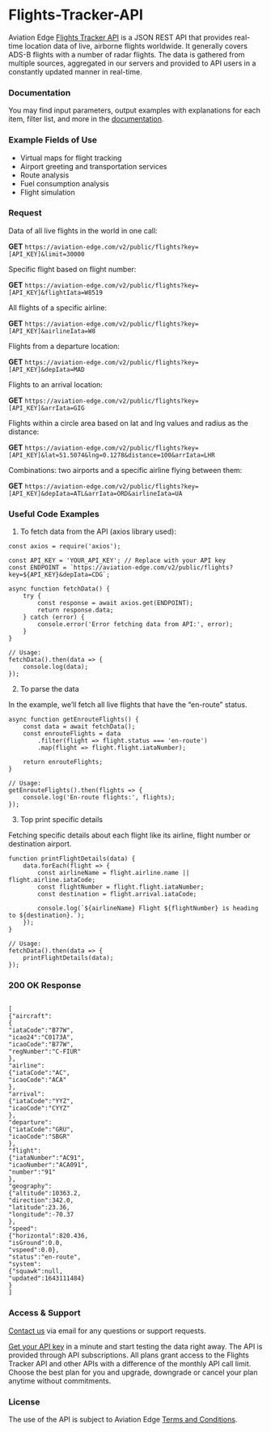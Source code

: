 # Flights-Tracker-API
Aviation Edge <a href="https://aviation-edge.com/flight-radar-and-tracker-api/"> Flights Tracker API</a> is a JSON REST API that provides real-time location data of live, airborne flights worldwide. It generally covers ADS-B flights with a number of radar flights. The data is gathered from multiple sources, aggregated in our servers and provided to API users in a constantly updated manner in real-time.

### Documentation
You may find input parameters, output examples with explanations for each item, filter list, and more in the [documentation](https://aviation-edge.com/developers/).

### Example Fields of Use
- Virtual maps for flight tracking
- Airport greeting and transportation services
- Route analysis
- Fuel consumption analysis
- Flight simulation

### Request 
Data of all live flights in the world in one call:

**GET** `https://aviation-edge.com/v2/public/flights?key=[API_KEY]&limit=30000`

Specific flight based on flight number:

**GET** `https://aviation-edge.com/v2/public/flights?key=[API_KEY]&flightIata=W8519`

All flights of a specific airline:

**GET** `https://aviation-edge.com/v2/public/flights?key=[API_KEY]&airlineIata=W8`

Flights from a departure location:

**GET** `https://aviation-edge.com/v2/public/flights?key=[API_KEY]&depIata=MAD`

Flights to an arrival location:

**GET** `https://aviation-edge.com/v2/public/flights?key=[API_KEY]&arrIata=GIG`

Flights within a circle area based on lat and lng values and radius as the distance:

**GET** `https://aviation-edge.com/v2/public/flights?key=[API_KEY]&lat=51.5074&lng=0.1278&distance=100&arrIata=LHR`

Combinations: two airports and a specific airline flying between them:

**GET** `https://aviation-edge.com/v2/public/flights?key=[API_KEY]&depIata=ATL&arrIata=ORD&airlineIata=UA`

### Useful Code Examples

1.	To fetch data from the API (axios library used):

```
const axios = require('axios');

const API_KEY = 'YOUR_API_KEY'; // Replace with your API key
const ENDPOINT = `https://aviation-edge.com/v2/public/flights?key=${API_KEY}&depIata=CDG`;

async function fetchData() {
    try {
        const response = await axios.get(ENDPOINT);
        return response.data;
    } catch (error) {
        console.error('Error fetching data from API:', error);
    }
}

// Usage:
fetchData().then(data => {
    console.log(data);
});
```

2.	To parse the data

In the example, we’ll fetch all live flights that have the “en-route” status.

```
async function getEnrouteFlights() {
    const data = await fetchData();
    const enrouteFlights = data
        .filter(flight => flight.status === 'en-route')
        .map(flight => flight.flight.iataNumber);

    return enrouteFlights;
}

// Usage:
getEnrouteFlights().then(flights => {
    console.log('En-route flights:', flights);
});
```

3.	Top print specific details

Fetching specific details about each flight like its airline, flight number or destination airport.

```
function printFlightDetails(data) {
    data.forEach(flight => {
        const airlineName = flight.airline.name || flight.airline.iataCode;
        const flightNumber = flight.flight.iataNumber;
        const destination = flight.arrival.iataCode;
        
        console.log(`${airlineName} Flight ${flightNumber} is heading to ${destination}.`);
    });
}

// Usage:
fetchData().then(data => {
    printFlightDetails(data);
});
```

### 200 OK Response

```

[
{"aircraft":
{
"iataCode":"B77W",
"icao24":"C0173A",
"icaoCode":"B77W",
"regNumber":"C-FIUR"
},
"airline":
{"iataCode":"AC",
"icaoCode":"ACA"
},
"arrival":
{"iataCode":"YYZ",
"icaoCode":"CYYZ"
},
"departure":
{"iataCode":"GRU",
"icaoCode":"SBGR"
},
"flight":
{"iataNumber":"AC91",
"icaoNumber":"ACA091",
"number":"91"
},
"geography":
{"altitude":10363.2,
"direction":342.0,
"latitude":23.36,
"longitude":-70.37
},
"speed":
{"horizontal":820.436,
"isGround":0.0,
"vspeed":0.0},
"status":"en-route",
"system":
{"squawk":null,
"updated":1643111484}
}
]
```

### Access & Support
[Contact us](https://aviation-edge.com/contact/) via email for any questions or support requests.

[Get your API key](https://aviation-edge.com/premium-api/) in a minute and start testing the data right away. The API is provided through API subscriptions. All plans grant access to the Flights Tracker API and other APIs with a difference of the monthly API call limit. Choose the best plan for you and upgrade, downgrade or cancel your plan anytime without  commitments.

### License
The use of the API is subject to Aviation Edge [Terms and Conditions](https://aviation-edge.com/api-terms-of-service/).
